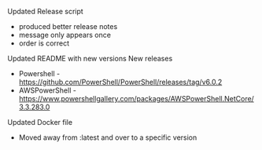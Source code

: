 Updated Release script
 - produced better release notes
 - message only appears once
 - order is correct

Updated README with new versions
 New releases
 - Powershell - https://github.com/PowerShell/PowerShell/releases/tag/v6.0.2
 - AWSPowerShell - https://www.powershellgallery.com/packages/AWSPowerShell.NetCore/3.3.283.0

Updated Docker file
  - Moved away from :latest and over to a specific version
